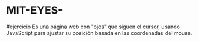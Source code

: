 # MIT-EYES-

#ejercicio
 Es una página web con "ojos" que siguen el cursor, usando JavaScript para ajustar su posición basada en las coordenadas del mouse.
